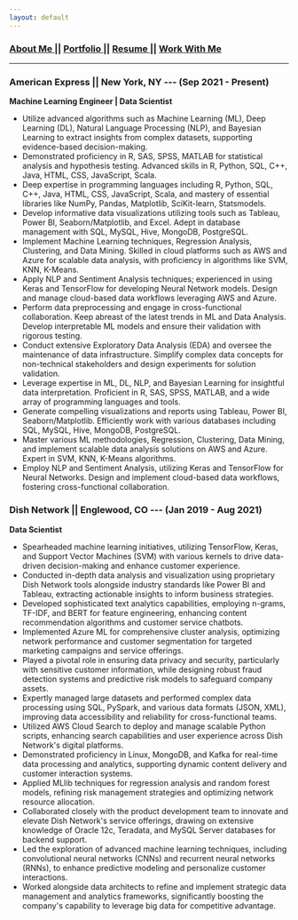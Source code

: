 ```yaml
---
layout: default
---
```

### [About Me ](./index.md) || [Portfolio ](./portfolios.md) || [Resume ](./resume.md) || [Work With Me ](./workwithme.md)
***
<div class="card">
  <h3>American Express || New York, NY --- (Sep 2021 - Present)</h3>
  <p><b>Machine Learning Engineer | Data Scientist</b></p>
  <ul>
    <li>Utilize advanced algorithms such as Machine Learning (ML), Deep Learning (DL), Natural Language Processing (NLP), and Bayesian
    Learning to extract insights from complex datasets, supporting evidence-based decision-making.</li>
    <li>Demonstrated proficiency in R, SAS, SPSS, MATLAB for statistical analysis and hypothesis testing. Advanced skills in R, Python,
    SQL, C++, Java, HTML, CSS, JavaScript, Scala.</li>
    <li>Deep expertise in programming languages including R, Python, SQL, C++, Java, HTML, CSS, JavaScript, Scala, and mastery of
    essential libraries like NumPy, Pandas, Matplotlib, SciKit-learn, Statsmodels.</li>
    <li>Develop informative data visualizations utilizing tools such as Tableau, Power BI, Seaborn/Matplotlib, and Excel. Adept in database
    management with SQL, MySQL, Hive, MongoDB, PostgreSQL.</li>
    <li>Implement Machine Learning techniques, Regression Analysis, Clustering, and Data Mining. Skilled in cloud platforms such as AWS
    and Azure for scalable data analysis, with proficiency in algorithms like SVM, KNN, K-Means.</li>
    <li>Apply NLP and Sentiment Analysis techniques; experienced in using Keras and TensorFlow for developing Neural Network models.
    Design and manage cloud-based data workflows leveraging AWS and Azure.</li>
    <li>Perform data preprocessing and engage in cross-functional collaboration. Keep abreast of the latest trends in ML and Data Analysis.
    Develop interpretable ML models and ensure their validation with rigorous testing.</li>
    <li>Conduct extensive Exploratory Data Analysis (EDA) and oversee the maintenance of data infrastructure. Simplify complex data
    concepts for non-technical stakeholders and design experiments for solution validation.</li>
    <li>Leverage expertise in ML, DL, NLP, and Bayesian Learning for insightful data interpretation. Proficient in R, SAS, SPSS, MATLAB,
    and a wide array of programming languages and tools.</li>
    <li>Generate compelling visualizations and reports using Tableau, Power BI, Seaborn/Matplotlib. Efficiently work with various databases
    including SQL, MySQL, Hive, MongoDB, PostgreSQL.</li>
    <li>Master various ML methodologies, Regression, Clustering, Data Mining, and implement scalable data analysis solutions on AWS and
    Azure. Expert in SVM, KNN, K-Means algorithms.</li>
    <li>Employ NLP and Sentiment Analysis, utilizing Keras and TensorFlow for Neural Networks. Design and implement cloud-based data
    workflows, fostering cross-functional collaboration.</li>
  </ul>
  <a href="https://www.google.com"><span class="card-link-spanner"></span></a>
</div>

<div class="card">
  <h3>Dish Network || Englewood, CO --- (Jan 2019 - Aug 2021)</h3>
  <p><b>Data Scientist</b></p>
  <ul>
    <li>Spearheaded machine learning initiatives, utilizing TensorFlow, Keras, and Support Vector Machines (SVM) with various kernels to
    drive data-driven decision-making and enhance customer experience.</li>
    <li>Conducted in-depth data analysis and visualization using proprietary Dish Network tools alongside industry standards like Power BI
    and Tableau, extracting actionable insights to inform business strategies.</li>
    <li>Developed sophisticated text analytics capabilities, employing n-grams, TF-IDF, and BERT for feature engineering, enhancing content
    recommendation algorithms and customer service chatbots.</li>
    <li>Implemented Azure ML for comprehensive cluster analysis, optimizing network performance and customer segmentation for targeted
    marketing campaigns and service offerings.</li>
    <li>Played a pivotal role in ensuring data privacy and security, particularly with sensitive customer information, while designing robust
    fraud detection systems and predictive risk models to safeguard company assets.</li>
    <li>Expertly managed large datasets and performed complex data processing using SQL, PySpark, and various data formats (JSON, XML),
    improving data accessibility and reliability for cross-functional teams.</li>
    <li>Utilized AWS Cloud Search to deploy and manage scalable Python scripts, enhancing search capabilities and user experience across
    Dish Network's digital platforms.</li>
    <li>Demonstrated proficiency in Linux, MongoDB, and Kafka for real-time data processing and analytics, supporting dynamic content
    delivery and customer interaction systems.</li>
    <li>Applied MLlib techniques for regression analysis and random forest models, refining risk management strategies and optimizing
    network resource allocation.</li>
    <li>Collaborated closely with the product development team to innovate and elevate Dish Network's service offerings, drawing on
    extensive knowledge of Oracle 12c, Teradata, and MySQL Server databases for backend support.</li>
    <li>Led the exploration of advanced machine learning techniques, including convolutional neural networks (CNNs) and recurrent neural
    networks (RNNs), to enhance predictive modeling and personalize customer interactions.</li>
    <li>Worked alongside data architects to refine and implement strategic data management and analytics frameworks, significantly boosting
    the company's capability to leverage big data for competitive advantage.</li>
      
  </ul>
  <a href="https://www.google.com"><span class="card-link-spanner"></span></a>
</div>




<!--
<div class="card">
  <h3>Cookiecutter Pypackage</h3>
  <p><b>Python, Jinja and Cookiecutter</b></p>
  <ul>
    <li>A Cookiecutter template for python package.</li>
    <li>Testing setup with unittest and python setup.py test or pytest.</li>
    <li>Docs using github pages and Minimalistic theme.</li>
    <li>Command line interface using Click (optional).</li>
  </ul>
  <a href="http://vaibhavvikas.ml/cookiecutter-pypackage/"><span class="card-link-spanner"></span></a>
</div>

<div class="card">
  <h3>DSA Problems</h3>
  <p><b>Python</b></p>
  <ul>
    <li>Various Leetcode and general problems along with their approach.</li>
    <li>Categorized them along with their types.</li>
    <li>Also mentioned the time complexity and space complexity.</li>
  </ul>
  <a href="https://vaibhavvikas.ml/dsa-problems/"><span class="card-link-spanner"></span></a>
</div>
-->
